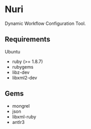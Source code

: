 Nuri
====

Dynamic Workflow Configuration Tool.


Requirements
------------
Ubuntu
- ruby (>= 1.8.7)
- rubygems
- libz-dev
- libxml2-dev

Gems
----
- mongrel
- json
- libxml-ruby
- antlr3
